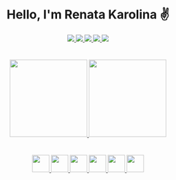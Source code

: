 <h1 align="center">Hello, I'm Renata Karolina ✌️</h1>


  
<div align="center">
  <a href="https://www.linkedin.com/in/renata-karolina-de-oliveira-rko/" target="_blank">
    <img src="https://img.shields.io/badge/linkedin-%230077B5.svg?style=for-the-badge&logo=linkedin&logoColor=white"/>
  </a>
  <a href="mailto:renatakarolinarko@gmail.com" target="_blank">
    <img src="https://img.shields.io/badge/Gmail-D14836?style=for-the-badge&logo=gmail&logoColor=white"/>
  </a>
  <a href="https://twitter.com/renatarko_" target="_blank">
    <img src="https://img.shields.io/badge/Twitter-%231DA1F2.svg?style=for-the-badge&logo=Twitter&logoColor=white">
  </a>
  <a href="https://www.instagram.com/renata_rko/" target="_blank">
    <img src="https://img.shields.io/badge/Instagram-%23E4405F.svg?style=for-the-badge&logo=Instagram&logoColor=white">
  </a>
  <a href="https://www.facebook.com/renata.rko" target="_blank">
    <img src="https://img.shields.io/badge/Facebook-%231877F2.svg?style=for-the-badge&logo=Facebook&logoColor=white">
  </a>
</nav>

#

<div align="center">
  <a href="https://github.com/renatarko">
  <img height="180em" src="https://github-readme-stats.vercel.app/api?username=renatarko&show_icons=true&theme=omni">
  <img height="180em" src="https://github-readme-stats.vercel.app/api/top-langs/?username=renatarko&layout=compact&theme=omni">
</div>

#

<div align="center">
  <a href="https://developer.mozilla.org/pt-BR/docs/Web/HTML">
    <img widht="40" height="40" src="https://cdn.jsdelivr.net/gh/devicons/devicon/icons/html5/html5-plain.svg" />
  </a>
  <a href="https://developer.mozilla.org/pt-BR/docs/Web/CSS">
    <img widht="40" height="40" src="https://cdn.jsdelivr.net/gh/devicons/devicon/icons/css3/css3-plain.svg" />
  <a/>
  <a href="https://developer.mozilla.org/pt-BR/docs/Web/JavaScript">
    <img widht="40" height="40" src="https://cdn.jsdelivr.net/gh/devicons/devicon/icons/javascript/javascript-plain.svg" />
  <a/>
  <a href="https://react.dev/learn">
    <img widht="40" height="40" src="https://upload.wikimedia.org/wikipedia/commons/a/a7/React-icon.svg" />
  <a/>
  <a href="https://www.typescriptlang.org/">
    <img widht="40" height="40" src="https://static-00.iconduck.com/assets.00/typescript-icon-icon-1024x1024-vh3pfez8.png" />
  <a/>
    <a href="https://git-scm.com/doc">
      <img widht="40" height="40" src="https://git-scm.com/images/logos/downloads/Git-Icon-1788C.png"/>
    </a>
</div>

